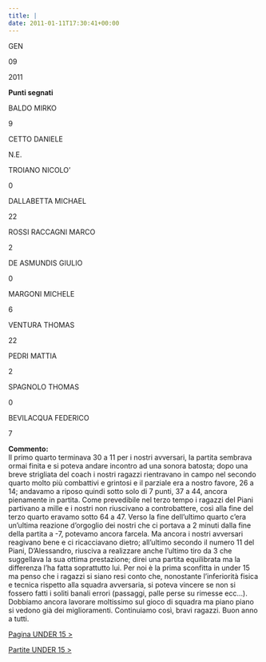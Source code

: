 ```yaml
---
title: |
date: 2011-01-11T17:30:41+00:00
---
```

GEN

09

2011

**Punti segnati**

BALDO MIRKO

9

CETTO DANIELE

N.E.

TROIANO NICOLO’

0

DALLABETTA MICHAEL

22

ROSSI RACCAGNI MARCO

2

DE ASMUNDIS GIULIO

0

MARGONI MICHELE

6

VENTURA THOMAS

22

PEDRI MATTIA

2

SPAGNOLO THOMAS

0

BEVILACQUA FEDERICO

7

**Commento:**  
Il primo quarto terminava 30 a 11 per i nostri avversari, la partita sembrava ormai finita e si poteva andare incontro ad una sonora batosta; dopo una breve strigliata del coach i nostri ragazzi rientravano in campo nel secondo quarto molto più combattivi e grintosi e il parziale era a nostro favore, 26 a 14; andavamo a riposo quindi sotto solo di 7 punti, 37 a 44, ancora pienamente in partita. Come prevedibile nel terzo tempo i ragazzi del Piani partivano a mille e i nostri non riuscivano a controbattere, così alla fine del terzo quarto eravamo sotto 64 a 47. Verso la fine dell’ultimo quarto c’era un’ultima reazione d’orgoglio dei nostri che ci portava a 2 minuti dalla fine della partita a -7, potevamo ancora farcela. Ma ancora i nostri avversari reagivano bene e ci ricacciavano dietro; all’ultimo secondo il numero 11 del Piani, D’Alessandro, riusciva a realizzare anche l’ultimo tiro da 3 che suggellava la sua ottima prestazione; direi una partita equilibrata ma la differenza l’ha fatta soprattutto lui. Per noi è la prima sconfitta in under 15 ma penso che i ragazzi si siano resi conto che, nonostante l’inferiorità fisica e tecnica rispetto alla squadra avversaria, si poteva vincere se non si fossero fatti i soliti banali errori (passaggi, palle perse su rimesse ecc…). Dobbiamo ancora lavorare moltissimo sul gioco di squadra ma piano piano si vedono già dei miglioramenti. Continuiamo così, bravi ragazzi. Buon anno a tutti.

[Pagina UNDER 15 >](http://www.basketgardolo.it/under-15)

[Partite UNDER 15 >](http://www.basketgardolo.it/?tag=under-15&cat=11)
